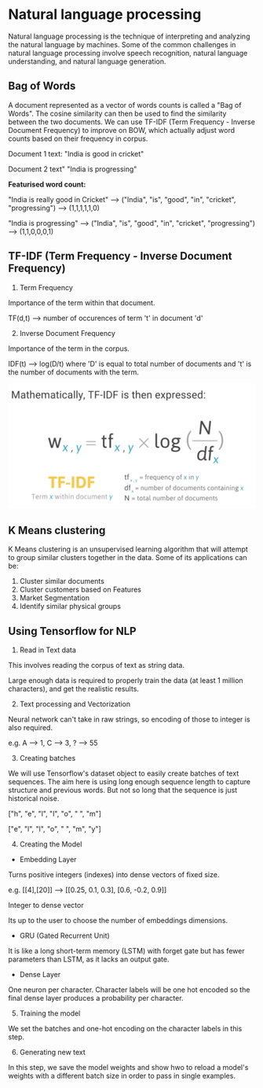 # Natural language processing

Natural language processing is the technique of interpreting and analyzing the natural language by machines.
Some of the common challenges in natural language processing involve speech recognition, natural language understanding, and natural language generation.

## Bag of Words
A document represented as a vector of words counts is called a "Bag of Words".
The cosine similarity can then be used to find the similarity between the two documents.
We can use TF-IDF (Term Frequency - Inverse Document Frequency) to improve on BOW, which actually adjust word counts based on their frequency in corpus.

Document 1 text:
"India is good in cricket"

Document 2 text"
"India is progressing"

**Featurised word count:**

"India is really good in Cricket" --> ("India", "is", "good", "in", "cricket", "progressing") --> (1,1,1,1,1,0)

"India is progressing" --> ("India", "is", "good", "in", "cricket", "progressing") --> (1,1,0,0,0,1)


## TF-IDF (Term Frequency - Inverse Document Frequency)
1. Term Frequency

Importance of the term within that document.

TF(d,t) --> number of occurences of term 't' in document 'd'

2. Inverse Document Frequency

Importance of the term in the corpus.

IDF(t) --> log(D/t) where 'D' is equal to total number of documents and 't' is the number of documents with the term.

![TF-IDF Mathematically](img/tf-idf.png)


## K Means clustering

K Means clustering is an unsupervised learning algorithm that will attempt to group similar clusters together in the data. Some of its applications can be:

1. Cluster similar documents
2. Cluster customers based on Features
3. Market Segmentation
4. Identify similar physical groups


## Using Tensorflow for NLP

1. Read in Text data

This involves reading the corpus of text as string data.

Large enough data is required to properly train the data (at least 1 million characters), and get the realistic results.

2. Text processing and Vectorization

Neural network can't take in raw strings, so encoding of those to integer is also required.

e.g. A --> 1, C --> 3, ? --> 55

3. Creating batches

We will use Tensorflow's dataset object to easily create batches of text sequences.
The aim here is using long enough sequence length to capture structure and previous words.
But not so long that the sequence is just historical noise.

["h", "e", "l", "l", "o", " ", "m"]

["e", "l", "l", "o", " ", "m", "y"]

4.  Creating the Model

* Embedding Layer

Turns positive integers (indexes) into dense vectors of fixed size. 

e.g. [[4],[20]] --> [[0.25, 0.1, 0.3], [0.6, -0.2, 0.9]] 

Integer to dense vector

Its up to the user to choose the number of embeddings dimensions.

* GRU (Gated Recurrent Unit)

It is like a long short-term memory (LSTM) with forget gate but has fewer parameters than LSTM, as it lacks an output gate.

* Dense Layer

One neuron per character. Character labels will be one hot encoded so the final dense layer produces a probability per character.

5. Training the model

We set the batches and one-hot encoding on the character labels in this step.

6. Generating new text

In this step, we save the model weights and show hwo to reload a model's weights with a different batch size in order to pass in single examples.


    
  
